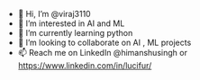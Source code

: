 - 👋 Hi, I’m @viraj3110
- 👀 I’m interested in AI and ML
- 🌱 I’m currently learning python
- 💞️ I’m looking to collaborate on AI , ML projects
- 📫 Reach me on LinkedIn @himanshusingh or https://www.linkedin.com/in/lucifur/

<!---
viraj3110/viraj3110 is a ✨ special ✨ repository because its `README.md` (this file) appears on your GitHub profile.
You can click the Preview link to take a look at your changes.
--->

